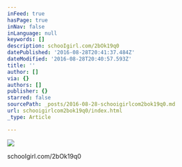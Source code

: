```yaml
---
inFeed: true
hasPage: true
inNav: false
inLanguage: null
keywords: []
description: schooIgirl.com/2bOk19q0
datePublished: '2016-08-28T20:41:37.484Z'
dateModified: '2016-08-28T20:40:57.593Z'
title: ''
author: []
via: {}
authors: []
publisher: {}
starred: false
sourcePath: _posts/2016-08-28-schooigirlcom2bok19q0.md
url: schooigirlcom2bok19q0/index.html
_type: Article

---
```

![](https://the-grid-user-content.s3-us-west-2.amazonaws.com/ad0bf514-e003-498c-a729-fe99cf3a346c.jpg)

schooIgirl.com/2bOk19q0